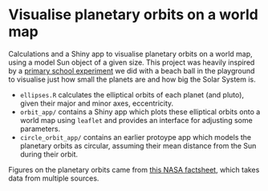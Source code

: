 # Visualise planetary orbits on a world map

Calculations and a Shiny app to visualise planetary orbits on a world map, using a model Sun object of a given size. This project was heavily inspired by a [primary school experiment](https://nssdc.gsfc.nasa.gov/planetary/education/schoolyard_ss/) we did with a beach ball in the playground to visualise just how small the planets are and how big the Solar System is.

* `ellipses.R` calculates the elliptical orbits of each planet (and pluto), given their major and minor axes, eccentricity. 
* `orbit_app/` contains a Shiny app which plots these elliptical orbits onto a world map using `leaflet` and provides an interface for adjusting some parameters.
* `circle_orbit_app/` contains an earlier protoype app which models the planetary orbits as circular, assuming their mean distance from the Sun during their orbit.

Figures on the planetary orbits came from [this NASA factsheet](https://nssdc.gsfc.nasa.gov/planetary/factsheet/), which takes data from multiple sources. 

